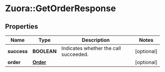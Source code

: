 # Zuora::GetOrderResponse

## Properties
Name | Type | Description | Notes
------------ | ------------- | ------------- | -------------
**success** | **BOOLEAN** | Indicates whether the call succeeded. | [optional] 
**order** | [**Order**](Order.md) |  | [optional] 


